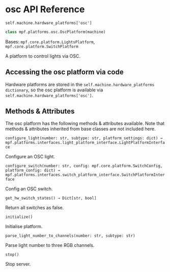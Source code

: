 # osc API Reference

`self.machine.hardware_platforms['osc']`

``` python
class mpf.platforms.osc.OscPlatform(machine)
```

Bases: `mpf.core.platform.LightsPlatform`, `mpf.core.platform.SwitchPlatform`

A platform to control lights via OSC.

## Accessing the osc platform via code

Hardware platforms are stored in the `self.machine.hardware_platforms dictionary`, so the osc platform is available via `self.machine.hardware_platforms['osc']`.

## Methods & Attributes

The osc platform has the following methods & attributes available. Note that methods & attributes inherited from base classes are not included here.

`configure_light(number: str, subtype: str, platform_settings: dict) → mpf.platforms.interfaces.light_platform_interface.LightPlatformInterface`

Configure an OSC light.

`configure_switch(number: str, config: mpf.core.platform.SwitchConfig, platform_config: dict) → mpf.platforms.interfaces.switch_platform_interface.SwitchPlatformInterface`

Config an OSC switch.

`get_hw_switch_states() → Dict[str, bool]`

Return all switches as false.

`initialize()`

Initialise platform.

`parse_light_number_to_channels(number: str, subtype: str)`

Parse light number to three RGB channels.

`stop()`

Stop server.
